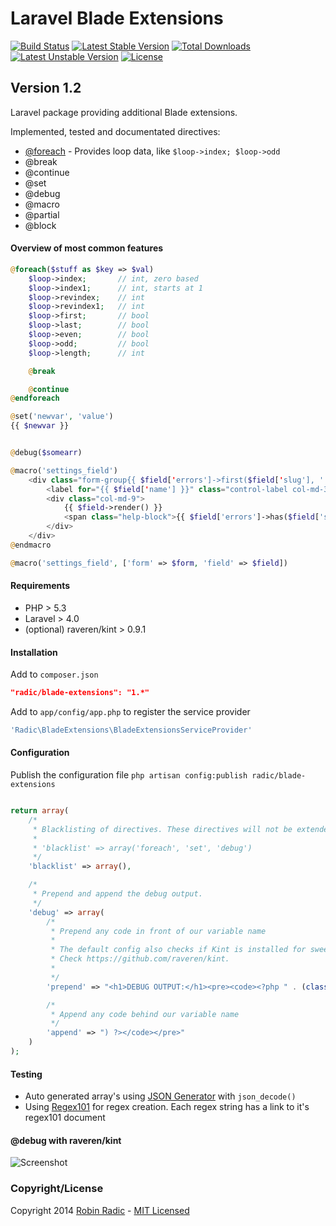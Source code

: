 Laravel Blade Extensions
========================

[![Build Status](https://travis-ci.org/RobinRadic/blade-extensions.svg?branch=master)](https://travis-ci.org/RobinRadic/blade-extensions)
[![Latest Stable Version](https://poser.pugx.org/radic/blade-extensions/v/stable.svg)](https://packagist.org/packages/radic/blade-extensions)
[![Total Downloads](https://poser.pugx.org/radic/blade-extensions/downloads.svg)](https://packagist.org/packages/radic/blade-extensions)
[![Latest Unstable Version](https://poser.pugx.org/radic/blade-extensions/v/unstable.svg)](https://packagist.org/packages/radic/blade-extensions)
[![License](https://poser.pugx.org/radic/blade-extensions/license.svg)](https://packagist.org/packages/radic/blade-extensions)

Version 1.2
-----------

Laravel package providing additional Blade extensions.

Implemented, tested and documentated directives:
- [@foreach](docs/foreach.md) - Provides loop data, like `$loop->index; $loop->odd`
- @break
- @continue
- @set
- @debug
- @macro
- @partial
- @block

#### Overview of most common features
```php
@foreach($stuff as $key => $val)
    $loop->index;       // int, zero based
    $loop->index1;      // int, starts at 1
    $loop->revindex;    // int
    $loop->revindex1;   // int
    $loop->first;       // bool
    $loop->last;        // bool
    $loop->even;        // bool
    $loop->odd;         // bool
    $loop->length;      // int

    @break

    @continue
@endforeach

@set('newvar', 'value')
{{ $newvar }}


@debug($somearr)

@macro('settings_field')
    <div class="form-group{{ $field['errors']->first($field['slug'], ' has-error') }}">
        <label for="{{ $field['name'] }}" class="control-label col-md-3"> {{{ $field['title'] }}}</label>
        <div class="col-md-9">
            {{ $field->render() }}
            <span class="help-block">{{ $field['errors']->has($field['slug']) ? $field['errors']->first($field['slug'], ':message') : $field['help']  }}</span>
        </div>
    </div>
@endmacro

@macro('settings_field', ['form' => $form, 'field' => $field])
```

#### Requirements
- PHP > 5.3
- Laravel > 4.0
- (optional) raveren/kint > 0.9.1

#### Installation
Add to `composer.json`
```JSON
"radic/blade-extensions": "1.*"
```

Add to `app/config/app.php` to register the service provider
```php
'Radic\BladeExtensions\BladeExtensionsServiceProvider'
```

#### Configuration
Publish the configuration file
`php artisan config:publish radic/blade-extensions`

```php

return array(
    /*
     * Blacklisting of directives. These directives will not be extended. Example:
     *
     * 'blacklist' => array('foreach', 'set', 'debug')
     */
    'blacklist' => array(),

    /*
     * Prepend and append the debug output.
     */
    'debug' => array(
        /*
         * Prepend any code in front of our variable name
         *
         * The default config also checks if Kint is installed for sweet debug output.
         * Check https://github.com/raveren/kint.
         *
         */
        'prepend' => "<h1>DEBUG OUTPUT:</h1><pre><code><?php " . (class_exists('Kint') ? "Kint::dump(" : "var_dump("),

        /*
         * Append any code behind our variable name
         */
        'append' => ") ?></code></pre>"
    )
);
```

#### Testing
- Auto generated array's using [JSON Generator](http://www.json-generator.com) with `json_decode()`
- Using [Regex101](http://regex101.com) for regex creation. Each regex string has a link to it's regex101 document


#### @debug with raveren/kint
![Screenshot](http://raveren.github.com/kint/img/preview.png)

### Copyright/License
Copyright 2014 [Robin Radic](https://github.com/RobinRadic) - [MIT Licensed](http://radic.mit-license.org)
